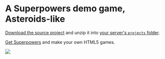 # A Superpowers demo game, Asteroids-like

[Download the source project](https://github.com/superpowers-extra/asteroids-demo-game/archive/master.zip) and unzip it into [your server's `projects` folder](http://docs.superpowers-html5.com/en/getting-started/setting-up-superpowers).

[Get Superpowers](https://superpowers-html5.com/) and make your own HTML5 games.

![](https://github.com/superpowers-extra/asteroids-demo-game/raw/master/preview.gif)
